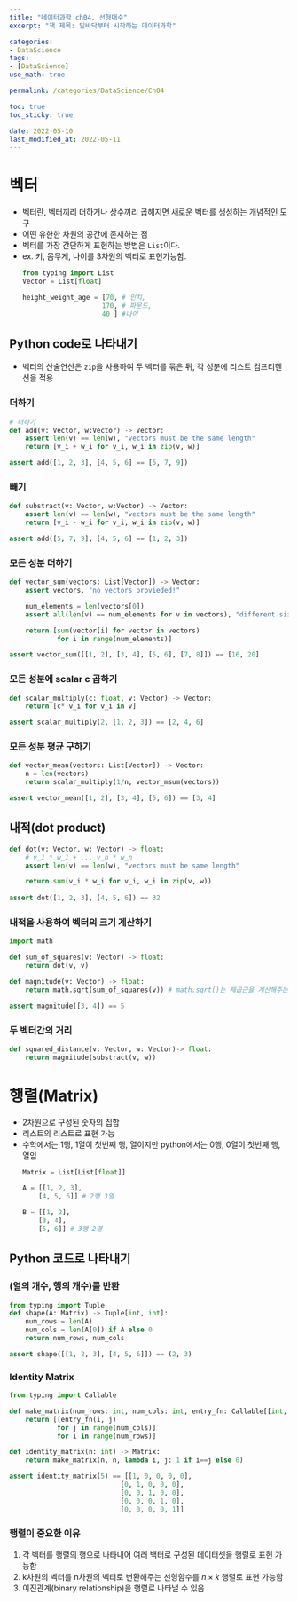 ```yaml
---
title: "데이터과학 ch04. 선형대수"
excerpt: "책 제목: 밑바닥부터 시작하는 데이터과학"

categories:
- DataScience
tags:
- [DataScience]
use_math: true

permalink: /categories/DataScience/Ch04

toc: true
toc_sticky: true

date: 2022-05-10
last_modified_at: 2022-05-11
---
```


# 벡터
- 벡터란, 벡터끼리 더하거나 상수끼리 곱해지면 새로운 벡터를 생성하는 개념적인 도구
- 어떤 유한한 차원의 공간에 존재하는 점
- 벡터를 가장 간단하게 표현하는 방법은 `List`이다.
- ex. 키, 몸무게, 나이를 3차원의 벡터로 표현가능함. 
    ```python
    from typing import List
    Vector = List[float]

    height_weight_age = [70, # 인치,
                        170, # 파운드,
                        40 ] #나이
    ```

## Python code로 나타내기
- 벡터의 산술연산은 `zip`을 사용하여 두 벡터를 묶은 뒤, 각 성분에 리스트 컴프티헨션을 적용

### 더하기
```python
# 더하기
def add(v: Vector, w:Vector) -> Vector:
    assert len(v) == len(w), "vectors must be the same length"
    return [v_i + w_i for v_i, w_i in zip(v, w)]

assert add([1, 2, 3], [4, 5, 6] == [5, 7, 9]) 
```

### 빼기
```python
def substract(v: Vector, w:Vector) -> Vector:
    assert len(v) == len(w), "vectors must be the same length"
    return [v_i - w_i for v_i, w_i in zip(v, w)]

assert add([5, 7, 9], [4, 5, 6] == [1, 2, 3]) 
```

### 모든 성분 더하기
```python
def vector_sum(vectors: List[Vector]) -> Vector:
    assert vectors, "no vectors provieded!"

    num_elements = len(vectors[0])
    assert all(len(v) == num_elements for v in vectors), "different sizes!"

    return [sum(vector[i] for vector in vectors)
            for i in range(num_elements)]

assert vector_sum([[1, 2], [3, 4], [5, 6], [7, 8]]) == [16, 20]
```

### 모든 성분에 scalar c 곱하기
```python
def scalar_multiply(c: float, v: Vector) -> Vector:
    return [c* v_i for v_i in v]

assert scalar_multiply(2, [1, 2, 3]) == [2, 4, 6]
```

### 모든 성분 평균 구하기
```python
def vector_mean(vectors: List[Vector]) -> Vector:
    n = len(vectors)
    return scalar_multiply(1/n, vector_msum(vectors))

assert vector_mean([1, 2], [3, 4], [5, 6]) == [3, 4]
```

## 내적(dot product)
```python
def dot(v: Vector, w: Vector) -> float:
    # v_1 * w_1 + ... v_n * w_n 
    assert len(v) == len(w), "vectors must be same length"

    return sum(v_i * w_i for v_i, w_i in zip(v, w))
    
assert dot([1, 2, 3], [4, 5, 6]) == 32
```

### 내적을 사용하여 벡터의 크기 계산하기
```python
import math

def sum_of_squares(v: Vector) -> float:
    return dot(v, v)

def magnitude(v: Vector) -> float:
    return math.sqrt(sum_of_squares(v)) # math.sqrt()는 제곱근을 계산해주는 함수

assert magnitude([3, 4]) == 5
```
### 두 벡터간의 거리
```python
def squared_distance(v: Vector, w: Vector)-> float:
    return magnitude(substract(v, w))
```

# 행렬(Matrix)
- 2차원으로 구성된 숫자의 집합
- 리스트의 리스트로 표현 가능 
- 수학에서는 1행, 1열이 첫번째 행, 열이지만 python에서는 0행, 0열이 첫번째 행, 열임
    ```python
    Matrix = List[List[float]]

    A = [[1, 2, 3],
        [4, 5, 6]] # 2행 3열

    B = [[1, 2],
        [3, 4],
        [5, 6]] # 3행 2열
    ```

## Python 코드로 나타내기

### (열의 개수, 행의 개수)를 반환

```python
from typing import Tuple
def shape(A: Matrix) -> Tuple[int, int]:
    num_rows = len(A)
    num_cols = len(A[0]) if A else 0
    return num_rows, num_cols

assert shape([[1, 2, 3], [4, 5, 6]]) == (2, 3)
```

###  Identity Matrix
```python
from typing import Callable

def make_matrix(num_rows: int, num_cols: int, entry_fn: Callable[[int, int], float]) -> Matrix:
    return [[entry_fn(i, j)
            for j in range(num_cols)]
            for i in range(num_rows)]

def identity_matrix(n: int) -> Matrix:
    return make_matrix(n, n, lambda i, j: 1 if i==j else 0)

assert identity_matrix(5) == [[1, 0, 0, 0, 0],
                            [0, 1, 0, 0, 0],
                            [0, 0, 1, 0, 0],
                            [0, 0, 0, 1, 0],
                            [0, 0, 0, 0, 1]]
```

### 행렬이 중요한 이유
1. 각 벡터를 행렬의 행으로 나타내어 여러 백터로 구성된 데이터셋을 행렬로 표현 가능함
2. k차원의 벡터를 n차원의 벡터로 변환해주는 선형함수를 $n \times k$ 행렬로 표현 가능함
3. 이진관계(binary relationship)을 행렬로 나타낼 수 있음

